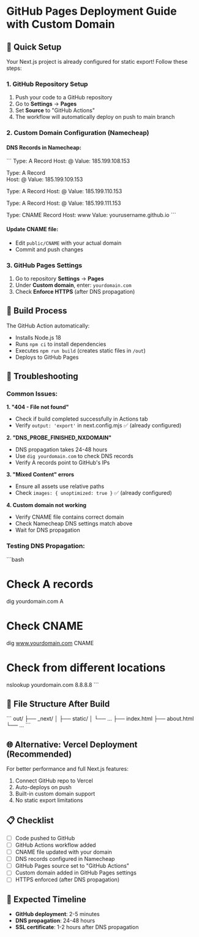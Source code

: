 # GitHub Pages Deployment Guide with Custom Domain

## 🚀 Quick Setup

Your Next.js project is already configured for static export! Follow these steps:

### 1. GitHub Repository Setup

1. Push your code to a GitHub repository
2. Go to **Settings** → **Pages**
3. Set **Source** to "GitHub Actions"
4. The workflow will automatically deploy on push to main branch

### 2. Custom Domain Configuration (Namecheap)

#### DNS Records in Namecheap:
\`\`\`
Type: A Record
Host: @
Value: 185.199.108.153

Type: A Record  
Host: @
Value: 185.199.109.153

Type: A Record
Host: @
Value: 185.199.110.153

Type: A Record
Host: @
Value: 185.199.111.153

Type: CNAME Record
Host: www
Value: yourusername.github.io
\`\`\`

#### Update CNAME file:
- Edit `public/CNAME` with your actual domain
- Commit and push changes

### 3. GitHub Pages Settings

1. Go to repository **Settings** → **Pages**
2. Under **Custom domain**, enter: `yourdomain.com`
3. Check **Enforce HTTPS** (after DNS propagation)

## 🔧 Build Process

The GitHub Action automatically:
- Installs Node.js 18
- Runs `npm ci` to install dependencies
- Executes `npm run build` (creates static files in `/out`)
- Deploys to GitHub Pages

## 🐛 Troubleshooting

### Common Issues:

**1. "404 - File not found"**
- Check if build completed successfully in Actions tab
- Verify `output: 'export'` in next.config.mjs ✅ (already configured)

**2. "DNS_PROBE_FINISHED_NXDOMAIN"**
- DNS propagation takes 24-48 hours
- Use `dig yourdomain.com` to check DNS records
- Verify A records point to GitHub's IPs

**3. "Mixed Content" errors**
- Ensure all assets use relative paths
- Check `images: { unoptimized: true }` ✅ (already configured)

**4. Custom domain not working**
- Verify CNAME file contains correct domain
- Check Namecheap DNS settings match above
- Wait for DNS propagation

### Testing DNS Propagation:
\`\`\`bash
# Check A records
dig yourdomain.com A

# Check CNAME
dig www.yourdomain.com CNAME

# Check from different locations
nslookup yourdomain.com 8.8.8.8
\`\`\`

## 📁 File Structure After Build

\`\`\`
out/
├── _next/
│   ├── static/
│   └── ...
├── index.html
├── about.html
└── ...
\`\`\`

## 🌐 Alternative: Vercel Deployment (Recommended)

For better performance and full Next.js features:

1. Connect GitHub repo to Vercel
2. Auto-deploys on push
3. Built-in custom domain support
4. No static export limitations

## 📋 Checklist

- [ ] Code pushed to GitHub
- [ ] GitHub Actions workflow added
- [ ] CNAME file updated with your domain
- [ ] DNS records configured in Namecheap
- [ ] GitHub Pages source set to "GitHub Actions"
- [ ] Custom domain added in GitHub Pages settings
- [ ] HTTPS enforced (after DNS propagation)

## 🎯 Expected Timeline

- **GitHub deployment**: 2-5 minutes
- **DNS propagation**: 24-48 hours
- **SSL certificate**: 1-2 hours after DNS propagation
